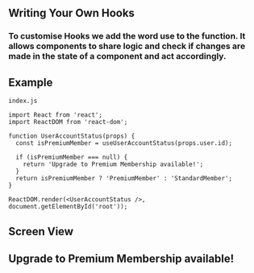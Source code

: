 ## Writing Your Own Hooks

### To customise Hooks we add the word use to the function. It allows components to share logic and check if changes are made in the state of a component and act accordingly.

## Example

```
index.js
```

```
import React from 'react';
import ReactDOM from 'react-dom';

function UserAccountStatus(props) {
  const isPremiumMember = useUserAccountStatus(props.user.id);

  if (isPremiumMember === null) {
    return 'Upgrade to Premium Membership available!';
  }
  return isPremiumMember ? 'PremiumMember' : 'StandardMember';
}

ReactDOM.render(<UserAccountStatus />, document.getElementById('root'));
```

## Screen View

## Upgrade to Premium Membership available!
